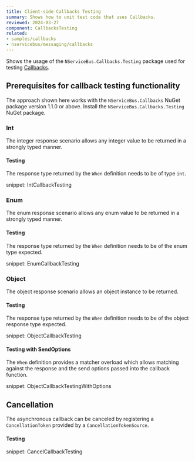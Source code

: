 ```yaml
---
title: Client-side Callbacks Testing
summary: Shows how to unit test code that uses Callbacks.
reviewed: 2024-03-27
component: CallbacksTesting
related:
- samples/callbacks
- nservicebus/messaging/callbacks
---
```


Shows the usage of the `NServiceBus.Callbacks.Testing` package used for testing [Callbacks](nservicebus/messaging/callbacks.md).


## Prerequisites for callback testing functionality

The approach shown here works with the `NServiceBus.Callbacks` NuGet package version 1.1.0 or above. Install the `NServiceBus.Callbacks.Testing` NuGet package.


### Int

The integer response scenario allows any integer value to be returned in a strongly typed manner.


#### Testing

The response type returned by the `When` definition needs to be of type `int`.

snippet: IntCallbackTesting


### Enum

The enum response scenario allows any enum value to be returned in a strongly typed manner.


#### Testing

The response type returned by the `When` definition needs to be of the enum type expected.

snippet: EnumCallbackTesting


### Object

The object response scenario allows an object instance to be returned.


#### Testing

The response type returned by the `When` definition needs to be of the object response type expected.

snippet: ObjectCallbackTesting


#### Testing with SendOptions

The `When` definition provides a matcher overload which allows matching against the response and the send options passed into the callback function.

snippet: ObjectCallbackTestingWithOptions


## Cancellation

The asynchronous callback can be canceled by registering a `CancellationToken` provided by a `CancellationTokenSource`.


#### Testing

snippet: CancelCallbackTesting
